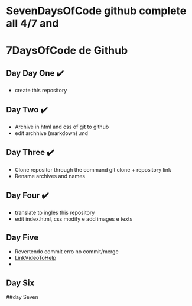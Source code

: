 # SevenDaysOfCode github complete all 4/7 and 

# 7DaysOfCode de Github

## Day Day One ✔️

- create this repository

## Day Two ✔️
- Archive in html and css of git to github
- edit archhive (markdown) .md

## Day Three ✔️
- Clone repositor through the command git clone + repository link
- Rename archives and names

## Day Four ✔️

- translate to inglês this repository
- edit index.html, css modify e add images e texts


## Day Five

- Revertendo commit erro no commit/merge
- [LinkVideoToHelp](https://www.youtube.com/watch?v=hISBlHMb-0Y&list=PLh2Y_pKOa4Uf-cUQOVNGlz_GVHx8QYoE6&index=7) 
- 
## Day Six

##day Seven
